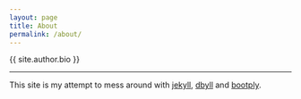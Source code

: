 ```yaml
---
layout: page
title: About
permalink: /about/
---
```


{{ site.author.bio }}

---
This site is my attempt to mess around with [jekyll](http://jekyllrb.com/), [dbyll](http://dbtek.github.io/dbyll) and [bootply](http://www.bootply.com).